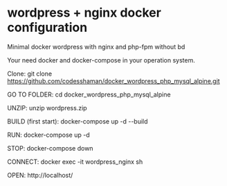 # wordpress + nginx docker configuration
Minimal docker wordpress with nginx and php-fpm without bd

Your need docker and docker-compose in your operation system.

Clone: git clone https://github.com/codesshaman/docker_wordpress_php_mysql_alpine.git

GO TO FOLDER:
cd docker_wordpress_php_mysql_alpine

UNZIP:
unzip wordpress.zip

BUILD (first start):
docker-compose up -d --build

RUN:
docker-compose up -d

STOP:
docker-compose down

CONNECT:
docker exec -it wordpress_nginx sh

OPEN:
http://localhost/

